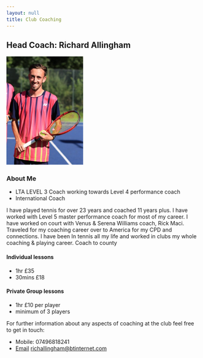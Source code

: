 ```yaml
---
layout: null
title: Club Coaching
---
```




## Head Coach: Richard Allingham


<img src="./images/richard.jpg" alt="richard image" style="width:200px;"/>

### About Me 

* LTA LEVEL 3 Coach working towards Level 4 performance coach
* International Coach

I have played tennis for over 23 years and coached 11 years plus.
I have worked with Level 5 master performance coach for most of my career.
I have worked on court with Venus & Serena Williams coach, Rick Maci.
Traveled for my coaching career over to America for my CPD and connections.
I have been In tennis all my life and worked in clubs my whole coaching & playing career.
Coach to county

#### Individual lessons
* 1hr £35
* 30mins £18

#### Private Group lessons

* 1hr £10 per player
* minimum of 3 players





For further information about any aspects of coaching at the club feel free to get in touch:

- Mobile:  07496818241
- [Email](richallingham@btinternet.com) richallingham@btinternet.com


    
